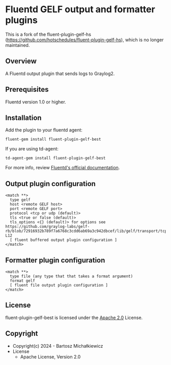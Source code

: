 # Fluentd GELF output and formatter plugins
This is a fork of the fluent-plugin-gelf-hs (https://github.com/hotschedules/fluent-plugin-gelf-hs), which is no longer maintained.

## Overview
A Fluentd output plugin that sends logs to Graylog2.

## Prerequisites
Fluentd version 1.0 or higher.

## Installation

Add the plugin to your fluentd agent:

`fluent-gem install fluent-plugin-gelf-best`

If you are using td-agent:

`td-agent-gem install fluent-plugin-gelf-best`

For more info, review [Fluentd's official documentation](https://docs.fluentd.org/deployment/plugin-management).


## Output plugin configuration
```
<match **>
  type gelf
  host <remote GELF host>
  port <remote GELF port>
  protocol <tcp or udp (default)>
  tls <true or false (default)>
  tls_options <{} (default)> for options see https://github.com/graylog-labs/gelf-rb/blob/72916932b789f7a6768c3cdd6ab69a3c942dbcef/lib/gelf/transport/tcp_tls.rb#L7-L12
  [ fluent buffered output plugin configuration ]
</match>
```

## Formatter plugin configuration
```
<match **>
  type file (any type that that takes a format argument)
  format gelf
  [ fluent file output plugin configuration ]
</match>
```

## License

fluent-plugin-gelf-best is licensed under the [Apache 2.0](http://apache.org/licenses/LICENSE-2.0.txt) License.

## Copyright

* Copyright(c) 2024 - Bartosz Michałkiewicz
* License
  * Apache License, Version 2.0
